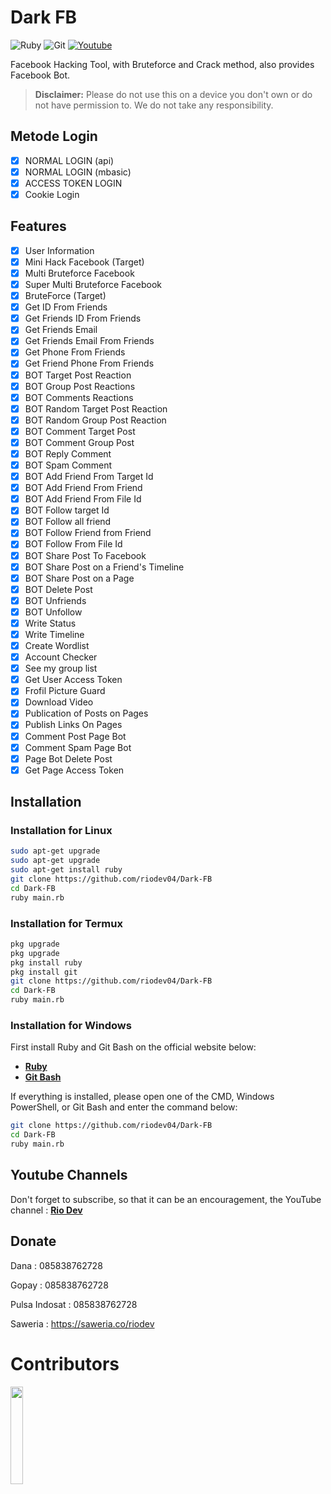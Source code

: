 # Dark FB

![Ruby](https://img.shields.io/badge/ruby-%23CC342D.svg?style=for-the-badge&logo=ruby&logoColor=white)
![Git](https://img.shields.io/badge/git-%23F05033.svg?style=for-the-badge&logo=git&logoColor=white)
[![Youtube](https://img.shields.io/badge/Youtube-Rio--Dev-red?style=for-the-badge&logo=youtube)](https://youtube.com/@riodev)

Facebook Hacking Tool, with Bruteforce and Crack method, also provides Facebook Bot.
> **Disclaimer:** Please do not use this on a device you don't own or do not have permission to. We do not take any responsibility.

## Metode Login
- [x] NORMAL LOGIN (api)
- [x] NORMAL LOGIN (mbasic)
- [x] ACCESS TOKEN LOGIN
- [x] Cookie Login

## Features
- [x] User Information
- [x] Mini Hack Facebook (Target)
- [x] Multi Bruteforce Facebook
- [x] Super Multi Bruteforce Facebook
- [x] BruteForce (Target)
- [x] Get ID From Friends
- [x] Get Friends ID From Friends
- [x] Get Friends Email
- [x] Get Friends Email From Friends
- [x] Get Phone From Friends
- [x] Get Friend  Phone From Friends
- [x] BOT Target Post Reaction
- [x] BOT Group Post Reactions
- [x] BOT Comments Reactions
- [x] BOT Random Target Post Reaction
- [x] BOT Random Group Post Reaction
- [x] BOT Comment Target Post
- [x] BOT Comment Group Post
- [x] BOT Reply Comment
- [x] BOT Spam Comment
- [x] BOT Add Friend From Target Id
- [x] BOT Add Friend From Friend
- [x] BOT Add Friend From File Id
- [x] BOT Follow target Id
- [x] BOT Follow all friend
- [x] BOT Follow Friend from Friend
- [x] BOT Follow From File Id
- [x] BOT Share Post To Facebook
- [x] BOT Share Post on a Friend's Timeline
- [x] BOT Share Post on a Page
- [x] BOT Delete Post
- [x] BOT Unfriends
- [x] BOT Unfollow
- [x] Write Status
- [x] Write Timeline
- [x] Create Wordlist
- [x] Account Checker
- [x] See my group list
- [x] Get User Access Token
- [x] Frofil Picture Guard
- [x] Download Video
- [x] Publication of Posts on Pages
- [x] Publish Links On Pages
- [x] Comment Post Page Bot
- [x] Comment Spam Page Bot
- [x] Page Bot Delete Post
- [x] Get Page Access Token

## Installation

### Installation for Linux
```bash
sudo apt-get upgrade
sudo apt-get upgrade
sudo apt-get install ruby
git clone https://github.com/riodev04/Dark-FB
cd Dark-FB
ruby main.rb
```
### Installation for Termux
```bash
pkg upgrade
pkg upgrade
pkg install ruby
pkg install git
git clone https://github.com/riodev04/Dark-FB
cd Dark-FB
ruby main.rb
```

### Installation for Windows
First install Ruby and Git Bash on the official website below:
- [**Ruby**](https://rubyinstaller.org/)
- [**Git Bash**](https://git-scm.com/downloads)

If everything is installed, please open one of the CMD, Windows PowerShell, or Git Bash and enter the command below:
```bash
git clone https://github.com/riodev04/Dark-FB
cd Dark-FB
ruby main.rb
```

## Youtube Channels
Don't forget to subscribe, so that it can be an encouragement, the YouTube channel : [**Rio Dev**](https://www.youtube.com/@riodev)

## Donate
Dana : 085838762728

Gopay : 085838762728

Pulsa Indosat : 085838762728

Saweria : https://saweria.co/riodev

# Contributors

<a href="https://github.com/riodev04/Dark-FB/graphs/contributors">
  <img width="20%" src="https://contrib.rocks/image?repo=riodev04/Dark-FB" />
</a>
